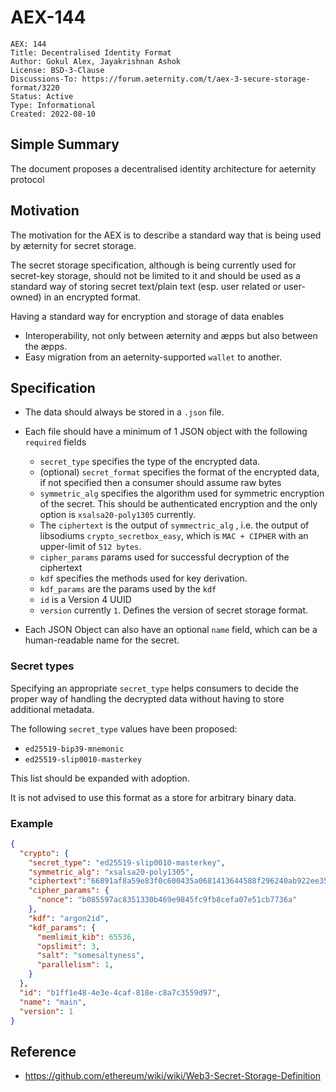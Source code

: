 # AEX-144

```
AEX: 144
Title: Decentralised Identity Format
Author: Gokul Alex, Jayakrishnan Ashok
License: BSD-3-Clause
Discussions-To: https://forum.aeternity.com/t/aex-3-secure-storage-format/3220
Status: Active
Type: Informational
Created: 2022-08-10
```

## Simple Summary

The document proposes a decentralised identity architecture for aeternity protocol

## Motivation

The motivation for the AEX is to describe a standard way that is being used by æternity for secret storage.

The secret storage specification, although is being currently used for secret-key storage, should not be limited to it and should be used as a standard way of storing secret text/plain text (esp. user related or user-owned) in an encrypted format.

Having a standard way for encryption and storage of data enables

- Interoperability, not only between æternity and æpps but also between the æpps.
- Easy migration from an aeternity-supported `wallet` to another.

## Specification

- The data should always be stored in a `.json` file.
- Each file should have a minimum of 1 JSON object with the following `required` fields

  - `secret_type` specifies the type of the encrypted data.
  - (optional) `secret_format` specifies the format of the encrypted data,
    if not specified then a consumer should assume raw bytes
  - `symmetric_alg` specifies the algorithm used for symmetric encryption of the secret. This should be authenticated encryption and the only option is `xsalsa20-poly1305` currently.
  - The `ciphertext` is the output of `symmectric_alg` , i.e. the output of libsodiums `crypto_secretbox_easy`, which is `MAC + CIPHER` with an upper-limit of `512 bytes`.
  - `cipher_params` params used for successful decryption of the ciphertext
  - `kdf` specifies the methods used for key derivation.
  - `kdf_params` are the params used by the `kdf`
  - `id` is a Version 4 UUID
  - `version` currently `1`. Defines the version of secret storage format.

- Each JSON Object can also have an optional `name` field, which can be a human-readable name for the secret.

### Secret types

Specifying an appropriate `secret_type` helps consumers to decide the proper way
of handling the decrypted data without having to store additional metadata.

The following `secret_type` values have been proposed:

- `ed25519-bip39-mnemonic`
- `ed25519-slip0010-masterkey`

This list should be expanded with adoption.

It is not advised to use this format as a store for arbitrary binary data.

### Example

```json
{
  "crypto": {
    "secret_type": "ed25519-slip0010-masterkey",
    "symmetric_alg": "xsalsa20-poly1305",
    "ciphertext":"66891af8a59e83f0c600435a0681413644588f296240ab922ee357fa5ffa857f2709f8753b2b70d35625203adc6bf6e8",
    "cipher_params": {
      "nonce": "b085597ac8351330b469e9845fc9fb8cefa07e51cb7736a"
    },
    "kdf": "argon2id",
    "kdf_params": {
      "memlimit_kib": 65536,
      "opslimit": 3,
      "salt": "somesaltyness",
      "parallelism": 1,
    }
  },
  "id": "b1ff1e48-4e3e-4caf-818e-c8a7c3559d97",
  "name": "main",
  "version": 1
}
```

## Reference

- https://github.com/ethereum/wiki/wiki/Web3-Secret-Storage-Definition
